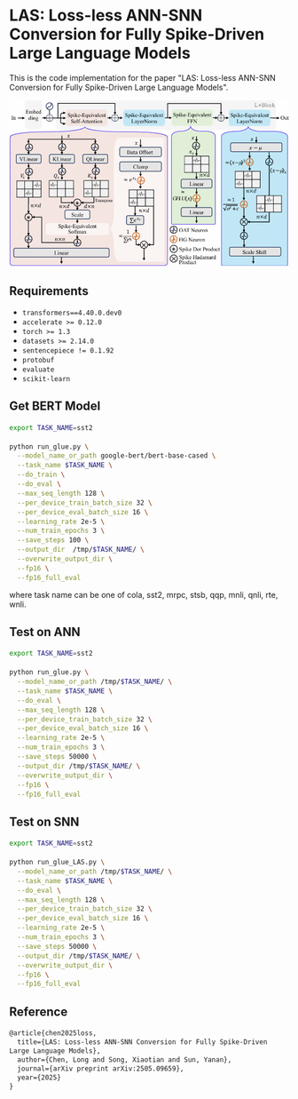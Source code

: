 # LAS: Loss-less ANN-SNN Conversion for Fully Spike-Driven Large Language Models

This is the code implementation for the paper "LAS: Loss-less ANN-SNN Conversion for Fully Spike-Driven Large Language Models".

![](main.png)



## Requirements

- `transformers==4.40.0.dev0`
- `accelerate >= 0.12.0`
- `torch >= 1.3`
- `datasets >= 2.14.0`
- `sentencepiece != 0.1.92`
- `protobuf`
- `evaluate`
- `scikit-learn`

## Get BERT Model

```bash
export TASK_NAME=sst2

python run_glue.py \
  --model_name_or_path google-bert/bert-base-cased \
  --task_name $TASK_NAME \
  --do_train \
  --do_eval \
  --max_seq_length 128 \
  --per_device_train_batch_size 32 \
  --per_device_eval_batch_size 16 \
  --learning_rate 2e-5 \
  --num_train_epochs 3 \
  --save_steps 100 \
  --output_dir  /tmp/$TASK_NAME/ \
  --overwrite_output_dir \
  --fp16 \
  --fp16_full_eval
```

where task name can be one of cola, sst2, mrpc, stsb, qqp, mnli, qnli, rte, wnli.

## Test on ANN

```bash
export TASK_NAME=sst2

python run_glue.py \
  --model_name_or_path /tmp/$TASK_NAME/ \
  --task_name $TASK_NAME \
  --do_eval \
  --max_seq_length 128 \
  --per_device_train_batch_size 32 \
  --per_device_eval_batch_size 16 \
  --learning_rate 2e-5 \
  --num_train_epochs 3 \
  --save_steps 50000 \
  --output_dir /tmp/$TASK_NAME/ \
  --overwrite_output_dir \
  --fp16 \
  --fp16_full_eval
```

## Test on SNN

```bash
export TASK_NAME=sst2

python run_glue_LAS.py \
  --model_name_or_path /tmp/$TASK_NAME/ \
  --task_name $TASK_NAME \
  --do_eval \
  --max_seq_length 128 \
  --per_device_train_batch_size 32 \
  --per_device_eval_batch_size 16 \
  --learning_rate 2e-5 \
  --num_train_epochs 3 \
  --save_steps 50000 \
  --output_dir /tmp/$TASK_NAME/ \
  --overwrite_output_dir \
  --fp16 \
  --fp16_full_eval
```

## Reference
```
@article{chen2025loss,
  title={LAS: Loss-less ANN-SNN Conversion for Fully Spike-Driven Large Language Models},
  author={Chen, Long and Song, Xiaotian and Sun, Yanan},
  journal={arXiv preprint arXiv:2505.09659},
  year={2025}
}
```
